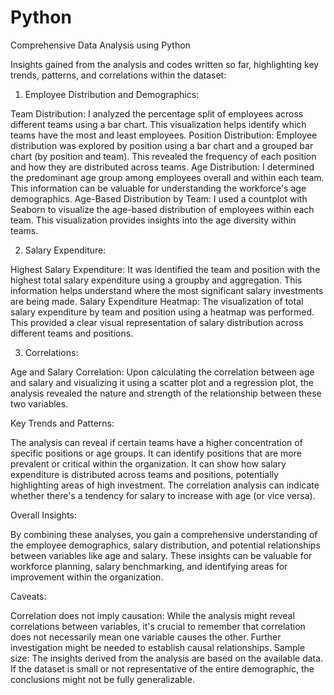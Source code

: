 # Python
Comprehensive Data Analysis using Python

Insights gained from the analysis and codes written so far, highlighting key trends, patterns, and correlations within the dataset:

1. Employee Distribution and Demographics:

Team Distribution: I analyzed the percentage split of employees across different teams using a bar chart. This visualization helps identify which teams have the most and least employees.
Position Distribution: Employee distribution was explored by position using a bar chart and a grouped bar chart (by position and team). This revealed the frequency of each position and how they are distributed across teams.
Age Distribution: I determined the predominant age group among employees overall and within each team. This information can be valuable for understanding the workforce's age demographics.
Age-Based Distribution by Team: I used a countplot with Seaborn to visualize the age-based distribution of employees within each team. This visualization provides insights into the age diversity within teams.

2. Salary Expenditure:

Highest Salary Expenditure: It was identified the team and position with the highest total salary expenditure using a groupby and aggregation. This information helps understand where the most significant salary investments are being made.
Salary Expenditure Heatmap: The visualization of total salary expenditure by team and position using a heatmap was performed. This provided a clear visual representation of salary distribution across different teams and positions.

3. Correlations:

Age and Salary Correlation: Upon calculating the correlation between age and salary and visualizing it using a scatter plot and a regression plot, the analysis revealed the nature and strength of the relationship between these two variables.

Key Trends and Patterns:

The analysis can reveal if certain teams have a higher concentration of specific positions or age groups. It can identify positions that are more prevalent or critical within the organization. It can show how salary expenditure is distributed across teams and positions, potentially highlighting areas of high investment. The correlation analysis can indicate whether there's a tendency for salary to increase with age (or vice versa).

Overall Insights:

By combining these analyses, you gain a comprehensive understanding of the employee demographics, salary distribution, and potential relationships between variables like age and salary. These insights can be valuable for workforce planning, salary benchmarking, and identifying areas for improvement within the organization.

Caveats:

Correlation does not imply causation: While the analysis might reveal correlations between variables, it's crucial to remember that correlation does not necessarily mean one variable causes the other. Further investigation might be needed to establish causal relationships.
Sample size: The insights derived from the analysis are based on the available data. If the dataset is small or not representative of the entire demographic, the conclusions might not be fully generalizable.
